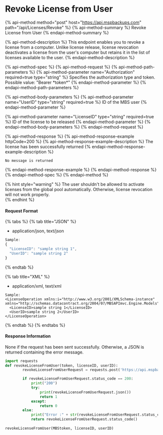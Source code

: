 # Revoke License from User

{% api-method method="post" host="https://api.mspbackups.com" path="/api/Licenses/Revoke" %}
{% api-method-summary %}
Revoke License from User
{% endapi-method-summary %}

{% api-method-description %}
This endpoint enables you to revoke a license from a computer. Unlike license release, license revocation deactivates a license from the user's computer but retains it in the list of licenses available to the user. 
{% endapi-method-description %}

{% api-method-spec %}
{% api-method-request %}
{% api-method-path-parameters %}
{% api-method-parameter name="Authorization" required=true type="string" %}
Specifies the authorization type and token. Possible value: "Bearer \*token\*"
{% endapi-method-parameter %}
{% endapi-method-path-parameters %}

{% api-method-body-parameters %}
{% api-method-parameter name="UserID" type="string" required=true %}
ID of the MBS user
{% endapi-method-parameter %}

{% api-method-parameter name="LicenseID" type="string" required=true %}
ID of the license to be released
{% endapi-method-parameter %}
{% endapi-method-body-parameters %}
{% endapi-method-request %}

{% api-method-response %}
{% api-method-response-example httpCode=200 %}
{% api-method-response-example-description %}
The license has been successfully returned
{% endapi-method-response-example-description %}

```
No message is returned
```
{% endapi-method-response-example %}
{% endapi-method-response %}
{% endapi-method-spec %}
{% endapi-method %}

{% hint style="warning" %}
The user shouldn't be allowed to activate licenses from the global pool automatically. Otherwise, license revocation will not work properly.  
{% endhint %}

#### Request Format

{% tabs %}
{% tab title="JSON" %}
* application/json, text/json

```javascript
Sample:
{
  "LicenseID": "sample string 1",
  "UserID": "sample string 2"
}
```
{% endtab %}

{% tab title="XML" %}
* application/xml, text/xml

```markup
Sample:
<LicenseOperation xmlns:i="http://www.w3.org/2001/XMLSchema-instance" xmlns="http://schemas.datacontract.org/2004/07/MBSAPImvc.Engine.Models">
  <LicenseID>sample string 1</LicenseID>
  <UserID>sample string 2</UserID>
</LicenseOperation>
```
{% endtab %}
{% endtabs %}

#### Response Information <a id="response-information-2"></a>

None if the request has been sent successfully. Otherwise, a JSON is returned containing the error message.

```python
import requests
def revokeLicenseFromUser(token, licenseID, userID):
		revokeLicenseFromUserRequest = requests.post('https://api.mspbackups.com/api/Licenses/Revoke', headers = {"Authorization": "Bearer " + token}, json = {"LicenseID" : licenseID, "UserID" : userID})

		if revokeLicenseFromUserRequest.status_code == 200:
			print("200")
			try:
				print(revokeLicenseFromUserRequest.json())
				return 1
			except:
				return 0
		else:
			print("Error :" + str(revokeLicenseFromUserRequest.status_code))
			return revokeLicenseFromUserRequest.status_code()
			
revokeLicenseFromUser(MBStoken, licenseID, userID)
```



